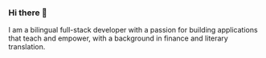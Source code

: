 ### Hi there 👋 

I am a bilingual full-stack developer with a passion for building applications that teach and empower, with a background in finance and literary translation.
